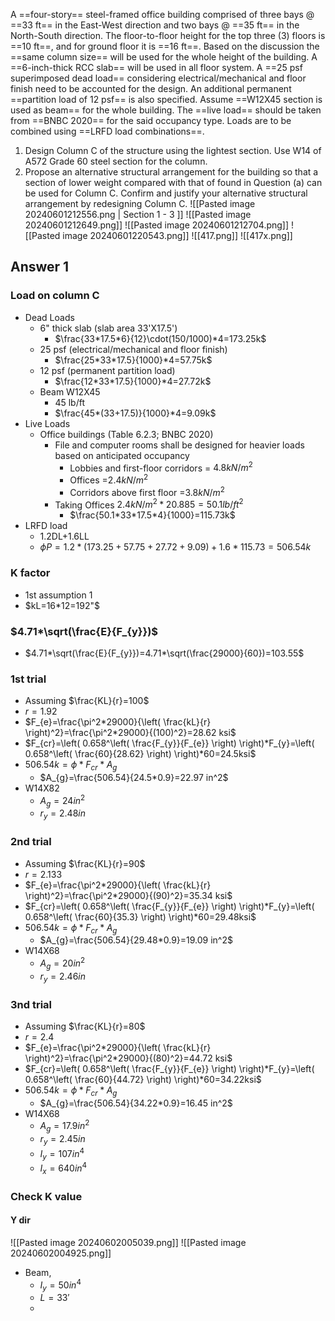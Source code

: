 A ==four-story== steel-framed office building comprised of three bays @ ==33 ft== in the East-West direction and two bays @ ==35 ft== in the North-South direction. The floor-to-floor height for the top three (3) floors is ==10 ft==, and for ground floor it is ==16 ft==. Based on the discussion the ==same column size== will be used for the whole height of the building. A ==6-inch-thick RCC slab== will be used in all floor system. A ==25 psf superimposed dead load== considering electrical/mechanical and floor finish need to be accounted for the design. An additional permanent ==partition load of 12 psf== is also specified. Assume ==W12X45 section is used as beam== for the whole building. The ==live load== should be taken from ==BNBC 2020== for the said occupancy type. Loads are to be combined using ==LRFD load combinations==.
1. Design Column C of the structure using the lightest section. Use W14 of A572 Grade 60 steel section for the column.
2. Propose an alternative structural arrangement for the building so that a section of lower weight compared with that of found in Question (a) can be used for Column C. Confirm and justify your alternative structural arrangement by redesigning Column C.
![[Pasted image 20240601212556.png | Section 1 - 3 ]]
![[Pasted image 20240601212649.png]]
![[Pasted image 20240601212704.png]]
![[Pasted image 20240601220543.png]]
![[417.png]]
	![[417x.png]]
## Answer 1
### Load on column C
- Dead Loads
	- 6" thick slab (slab area 33'X17.5')
		- $\frac{33*17.5*6}{12}\cdot(150/1000)*4=173.25k$
	- 25 psf (electrical/mechanical and floor finish)
		- $\frac{25*33*17.5}{1000}*4=57.75k$
	- 12 psf (permanent partition load)
		- $\frac{12*33*17.5}{1000}*4=27.72k$
	- Beam W12X45
		- 45 lb/ft
		- $\frac{45*(33+17.5)}{1000}*4=9.09k$
- Live Loads
	- Office buildings (Table 6.2.3; BNBC 2020)
		- File and computer rooms shall be designed for heavier loads based on anticipated occupancy
			- Lobbies and first-floor corridors = $4.8 kN/m^2$ 
			- Offices =$2.4 kN /m^2$
			- Corridors above first floor =$3.8kN /m^2$
		- Taking Offices $2.4kN /m^2 *20.885 =50.1lb /ft^2$
			- $\frac{50.1*33*17.5*4}{1000}=115.73k$
- LRFD load 
	- 1.2DL+1.6LL
	- $\phi P= 1.2*(173.25+57.75+27.72+9.09)+1.6*115.73=506.54k$
### K factor
- 1st assumption 1 
- $kL=16*12=192"$
### $4.71*\sqrt(\frac{E}{F_{y}})$
- $4.71*\sqrt(\frac{E}{F_{y}})=4.71*\sqrt(\frac{29000}{60})=103.55$
### 1st trial
- Assuming $\frac{KL}{r}=100$
- $r=1.92$
- $F_{e}=\frac{\pi^2*29000}{\left( \frac{kL}{r} \right)^2}=\frac{\pi^2*29000}{(100)^2}=28.62 ksi$
- $F_{cr}=\left( 0.658^\left( \frac{F_{y}}{F_{e}} \right) \right)*F_{y}=\left( 0.658^\left( \frac{60}{28.62} \right) \right)*60=24.5ksi$
- $506.54k=\phi*F_{cr}*A_{g}$
	- $A_{g}=\frac{506.54}{24.5*0.9}=22.97 in^2$
- W14X82
	- $A_{g}=24in^2$
	- $r_{y}=2.48in$
### 2nd trial
- Assuming $\frac{KL}{r}=90$
- $r=2.133$
- $F_{e}=\frac{\pi^2*29000}{\left( \frac{kL}{r} \right)^2}=\frac{\pi^2*29000}{(90)^2}=35.34 ksi$
- $F_{cr}=\left( 0.658^\left( \frac{F_{y}}{F_{e}} \right) \right)*F_{y}=\left( 0.658^\left( \frac{60}{35.3} \right) \right)*60=29.48ksi$
- $506.54k=\phi*F_{cr}*A_{g}$
	- $A_{g}=\frac{506.54}{29.48*0.9}=19.09 in^2$
- W14X68
	- $A_{g}=20in^2$
	- $r_{y}=2.46in$
### 3nd trial
- Assuming $\frac{KL}{r}=80$
- $r=2.4$
- $F_{e}=\frac{\pi^2*29000}{\left( \frac{kL}{r} \right)^2}=\frac{\pi^2*29000}{(80)^2}=44.72 ksi$
- $F_{cr}=\left( 0.658^\left( \frac{F_{y}}{F_{e}} \right) \right)*F_{y}=\left( 0.658^\left( \frac{60}{44.72} \right) \right)*60=34.22ksi$
- $506.54k=\phi*F_{cr}*A_{g}$
	- $A_{g}=\frac{506.54}{34.22*0.9}=16.45 in^2$
- W14X68
	- $A_{g}=17.9in^2$
	- $r_{y}=2.45in$
	- $I_{y}=107 in^4$
	- $I_{x}=640 in^4$
### Check K value
#### Y dir
![[Pasted image 20240602005039.png]]
![[Pasted image 20240602004925.png]]
- Beam,
	- $I_{y}=50in^4$
	- $L=33'$
	- 